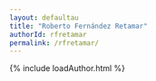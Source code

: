 ```yaml
---
layout: defaultau
title: "Roberto Fernández Retamar"
authorId: rfretamar
permalink: /rfretamar/
---
```

{% include loadAuthor.html %}
<script>
    $(document).ready(function(){
        showAuthorBio('{{ page.authorId }}');
   });
</script>